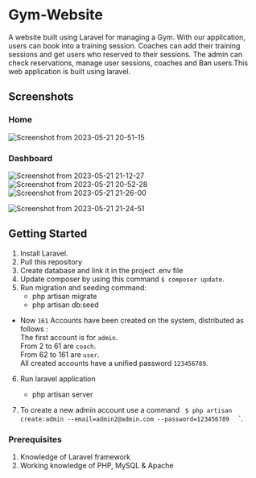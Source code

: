 # Gym-Website
A website built using Laravel for managing a Gym. With our application, users can book into a training session. Coaches can add their training sessions and get users who reserved to their sessions. The admin can check reservations, manage user sessions, coaches and Ban users.This web application is built using laravel.




## Screenshots
### Home

![Screenshot from 2023-05-21 20-51-15](https://github.com/zaki1003/Gym-Website/assets/65148928/98005f31-992c-4671-8b52-8330271f1b5b)


### Dashboard

![Screenshot from 2023-05-21 21-12-27](https://github.com/zaki1003/Gym-Website/assets/65148928/4f07b3d2-daf1-4001-81dd-1563ecc5dec8)
![Screenshot from 2023-05-21 20-52-28](https://github.com/zaki1003/Gym-Website/assets/65148928/0e7a4b00-5705-4a38-aa8f-3343f860475e)
![Screenshot from 2023-05-21 21-26-00](https://github.com/zaki1003/Gym-Website/assets/65148928/aba2c17f-2e49-48c6-b3cd-efefadc3601e)

![Screenshot from 2023-05-21 21-24-51](https://github.com/zaki1003/Gym-Website/assets/65148928/c780076d-c8d3-463c-b638-c88999060134)





## Getting Started
1. Install Laravel.
2. Pull this repository
3. Create database and link it in the project .env file 
4. Update composer by using this command ` $ composer update `.  
5. Run migration and seeding command:
	- php artisan migrate
	- php artisan db:seed


- Now `161` Accounts have been created on the system, distributed as follows :  
The first account is for `admin`.     
From 2 to 61 are `coach`.  
From 62 to 161 are `user`.  
All created accounts have a unified password `123456789`. 


6. Run laravel application
	- php artisan server



8. To create a new admin account use a command  `  $ php artisan create:admin --email=admin2@admin.com --password=123456789   ` `.  
 


### Prerequisites
1. Knowledge of Laravel framework
2. Working knowledge of PHP, MySQL & Apache
